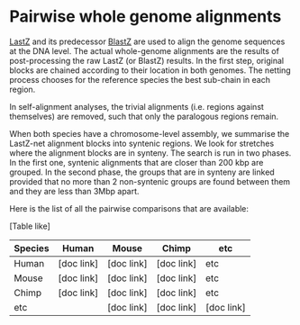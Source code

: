 # Pairwise whole genome alignments

[LastZ](http://www.bx.psu.edu/~rsharris/lastz/) and its predecessor [Bla](http://europepmc.org/articles/PMC430961)[stZ](http://europepmc.org/articles/PMC208784) are used to align the genome sequences at the DNA level. The actual whole-genome alignments are the results of post-processing the raw LastZ (or BlastZ) results. In the first step, original blocks are chained according to their location in both genomes. The netting process chooses for the reference species the best sub-chain in each region.

In self-alignment analyses, the trivial alignments (i.e. regions against themselves) are removed, such that only the paralogous regions remain.

When both species have a chromosome-level assembly, we summarise the LastZ-net alignment blocks into syntenic regions. We look for stretches where the alignment blocks are in synteny. The search is run in two phases. In the first one, syntenic alignments that are closer than 200 kbp are grouped. In the second phase, the groups that are in synteny are linked provided that no more than 2 non-syntenic groups are found between them and they are less than 3Mbp apart.

Here is the list of all the pairwise comparisons that are available:

[Table like]

Species | Human | Mouse | Chimp | etc
--- | --- | --- | --- | ---
Human | [doc link] | [doc link] | [doc link] | etc
Mouse | [doc link] | [doc link] | [doc link] | etc
Chimp | [doc link] | [doc link] | [doc link] | etc
etc | | [doc link] | [doc link] | [doc link] | etc

